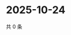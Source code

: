 # 2025-10-24

共 0 条

<!-- BEGIN ZHIHUQUESTIONS -->
<!-- 最后更新时间 Fri Oct 24 2025 15:11:58 GMT+0800 (China Standard Time) -->

<!-- END ZHIHUQUESTIONS -->
